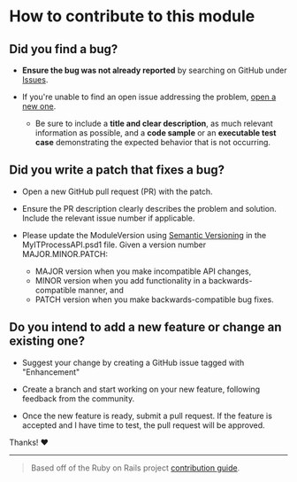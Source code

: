 # How to contribute to this module

## **Did you find a bug?**

* **Ensure the bug was not already reported** by searching on GitHub under [Issues](https://github.com/Celerium/MyITProcess-PowerShellWrapper/issues).

* If you're unable to find an open issue addressing the problem, [open a new one](https://github.com/Celerium/MyITProcess-PowerShellWrapper/issues/new).
  * Be sure to include a **title and clear description**, as much relevant information as possible, and a **code sample** or an **executable test case** demonstrating the expected behavior that is not occurring.

## **Did you write a patch that fixes a bug?**

* Open a new GitHub pull request (PR) with the patch.

* Ensure the PR description clearly describes the problem and solution. Include the relevant issue number if applicable.

* Please update the ModuleVersion using [Semantic Versioning](https://semver.org) in the MyITProcessAPI.psd1 file.  Given a version number MAJOR.MINOR.PATCH:

  * MAJOR version when you make incompatible API changes,
  * MINOR version when you add functionality in a backwards-compatible manner, and
  * PATCH version when you make backwards-compatible bug fixes.

## **Do you intend to add a new feature or change an existing one?**

* Suggest your change by creating a GitHub issue tagged with "Enhancement"

* Create a branch and start working on your new feature, following feedback from the community.

* Once the new feature is ready, submit a pull request. If the feature is accepted and I have time to test, the pull request will be approved.

Thanks! :heart:

---

> Based off of the Ruby on Rails project [contribution guide](https://github.com/rails/rails/blob/master/CONTRIBUTING.md).